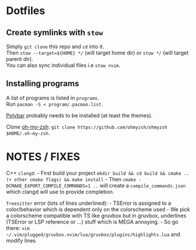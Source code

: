 # Dotfiles
## Create symlinks with `stow`
Simply `git clone` this repo and `cd` into it.<br/>
Then `stow --target=${HOME} */` (will target home dir) or `stow */` (will target parent dir).<br/>
You can also sync individual files i.e `stow nvim`.<br/>

## Installing programs
A list of programs is listed in `programs`.<br/>
Run `pacman -S < program/.pacman.list`.

[Polybar](https://github.com/polybar/polybar) probably needs to be installed (at least the themes).

Clone [oh-my-zsh](https://github.com/ohmyzsh/ohmyzsh): `git clone https://github.com/ohmyzsh/ohmyzsh $HOME/.oh-my-zsh`.

# NOTES / FIXES
C++ `clangd`:
    - First build your project `mkdir build && cd build && cmake .. (+ other cmake flags) && make install`
    - Then `cmake -DCMAKE_EXPORT_COMPILE_COMMANDS=1 ..` will create a `compile_commands.json` which clangd will use to provide completion.

`Treesitter` error (lots of lines underlined):
    - TSError is assigned to a color/behavior which is dependent only on the colorscheme used
    - We pick a colorscheme compatible with TS like gruvbox but in gruvbox, underlines (TSError or LSP reference or ...) stuff which is MEGA annoying.
    - So go there: `vim ~/.vim/plugged/gruvbox.nvim/lua/gruvbox/plugins/highlights.lua` and modify lines

